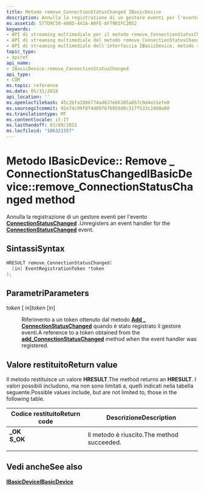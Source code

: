 ```yaml
---
title: Metodo remove_ConnectionStatusChanged IBasicDevice
description: Annulla la registrazione di un gestore eventi per l'evento ConnectionStatusChanged. | Metodo remove_ConnectionStatusChanged IBasicDevice
ms.assetid: 577D9C50-486D-441A-A9FE-AF79D1FC2B52
keywords:
- API di streaming multimediale per il metodo remove_ConnectionStatusChanged
- API di streaming multimediale del metodo remove_ConnectionStatusChanged, interfaccia IBasicDevice
- API di streaming multimediale dell'interfaccia IBasicDevice, metodo remove_ConnectionStatusChanged
topic_type:
- apiref
api_name:
- IBasicDevice.remove_ConnectionStatusChanged
api_type:
- COM
ms.topic: reference
ms.date: 05/31/2018
api_location: ''
ms.openlocfilehash: 45c2bfa2886774ad637e66385a057c9d4e21efe0
ms.sourcegitcommit: 92e74c99f8f4d097676959d0c317f533c2400a80
ms.translationtype: MT
ms.contentlocale: it-IT
ms.lasthandoff: 03/09/2021
ms.locfileid: "106321557"
---
```

# <a name="ibasicdeviceremove_connectionstatuschanged-method"></a><span data-ttu-id="0314a-107">Metodo IBasicDevice:: Remove \_ ConnectionStatusChanged</span><span class="sxs-lookup"><span data-stu-id="0314a-107">IBasicDevice::remove\_ConnectionStatusChanged method</span></span>

<span data-ttu-id="0314a-108">Annulla la registrazione di un gestore eventi per l'evento [**ConnectionStatusChanged**](connectionstatuschanged.md) .</span><span class="sxs-lookup"><span data-stu-id="0314a-108">Unregisters an event handler for the [**ConnectionStatusChanged**](connectionstatuschanged.md) event.</span></span>

## <a name="syntax"></a><span data-ttu-id="0314a-109">Sintassi</span><span class="sxs-lookup"><span data-stu-id="0314a-109">Syntax</span></span>


```C++
HRESULT remove_ConnectionStatusChanged(
  [in] EventRegistrationToken *token
);
```



## <a name="parameters"></a><span data-ttu-id="0314a-110">Parametri</span><span class="sxs-lookup"><span data-stu-id="0314a-110">Parameters</span></span>

<dl> <dt>

<span data-ttu-id="0314a-111">*token* \[ in\]</span><span class="sxs-lookup"><span data-stu-id="0314a-111">*token* \[in\]</span></span>
</dt> <dd>

<span data-ttu-id="0314a-112">Riferimento a un token ottenuto dal metodo [**Add \_ ConnectionStatusChanged**](ibasicdevice-add-connectionstatuschanged.md) quando è stato registrato il gestore eventi.</span><span class="sxs-lookup"><span data-stu-id="0314a-112">A reference to a token obtained from the [**add\_ConnectionStatusChanged**](ibasicdevice-add-connectionstatuschanged.md) method when the event handler was registered.</span></span>

</dd> </dl>

## <a name="return-value"></a><span data-ttu-id="0314a-113">Valore restituito</span><span class="sxs-lookup"><span data-stu-id="0314a-113">Return value</span></span>

<span data-ttu-id="0314a-114">Il metodo restituisce un valore **HRESULT**.</span><span class="sxs-lookup"><span data-stu-id="0314a-114">The method returns an **HRESULT**.</span></span> <span data-ttu-id="0314a-115">I valori possibili includono, ma non sono limitati a, quelli indicati nella tabella seguente.</span><span class="sxs-lookup"><span data-stu-id="0314a-115">Possible values include, but are not limited to, those in the following table.</span></span>



| <span data-ttu-id="0314a-116">Codice restituito</span><span class="sxs-lookup"><span data-stu-id="0314a-116">Return code</span></span>                                                                          | <span data-ttu-id="0314a-117">Descrizione</span><span class="sxs-lookup"><span data-stu-id="0314a-117">Description</span></span>                      |
|--------------------------------------------------------------------------------------|----------------------------------|
| <dl> <span data-ttu-id="0314a-118"><dt>**\_OK**</dt></span><span class="sxs-lookup"><span data-stu-id="0314a-118"><dt>**S\_OK**</dt></span></span> </dl> | <span data-ttu-id="0314a-119">Il metodo è riuscito.</span><span class="sxs-lookup"><span data-stu-id="0314a-119">The method succeeded.</span></span><br/> |



 

## <a name="see-also"></a><span data-ttu-id="0314a-120">Vedi anche</span><span class="sxs-lookup"><span data-stu-id="0314a-120">See also</span></span>

<dl> <dt>

[<span data-ttu-id="0314a-121">**IBasicDevice**</span><span class="sxs-lookup"><span data-stu-id="0314a-121">**IBasicDevice**</span></span>](ibasicdevice.md)
</dt> </dl>

 

 





